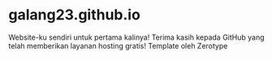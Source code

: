 # galang23.github.io
Website-ku sendiri untuk pertama kalinya!
Terima kasih kepada GitHub yang telah memberikan layanan hosting gratis!
Template oleh Zerotype
